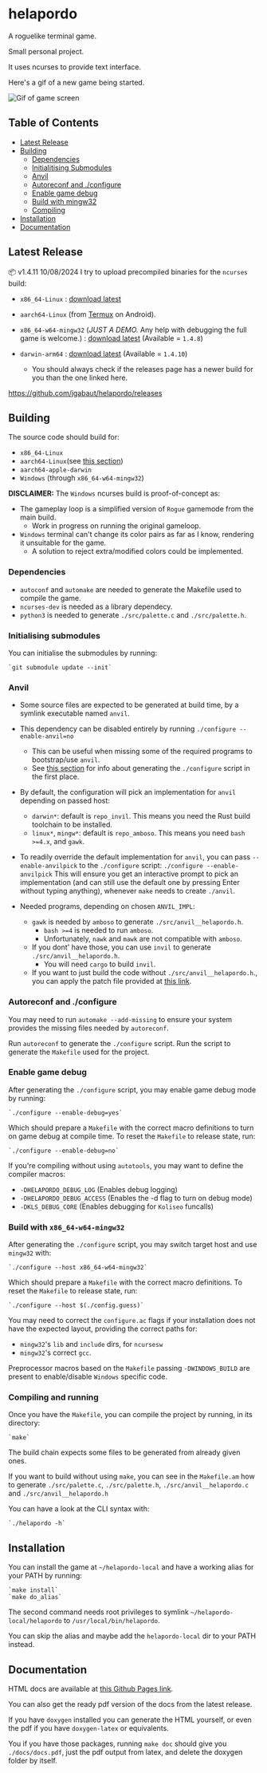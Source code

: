 # helapordo

  A roguelike terminal game.

  Small personal project.

  It uses ncurses to provide text interface.

  Here's a gif of a new game being started.

  ![Gif of game screen](https://i.giphy.com/media/v1.Y2lkPTc5MGI3NjExcnd3a2F3am8zdWxrYnY5YjBhY3R2d2I4dGF5ZXh2a2p3MGo4aTRzeCZlcD12MV9pbnRlcm5hbF9naWZfYnlfaWQmY3Q9Zw/WKSJxb1t6SWA6kZwr6/giphy.gif)


## Table of Contents <a name = "index"></a>

+ [Latest Release](#latest_release)
+ [Building](#building)
  + [Dependencies](#dependencies)
  + [Initialitising Submodules](#init_submodules)
  + [Anvil](#dependencies)
  + [Autoreconf and ./configure](#autotools)
  + [Enable game debug](#debug_access)
  + [Build with mingw32](#mingw32_build)
  + [Compiling](#compiling)
+ [Installation](#installation)
+ [Documentation](#doc)

## Latest Release <a name = "latest_release"></a>

  📦 v1.4.11 10/08/2024
  I try to upload precompiled binaries for the `ncurses` build:

  - `x86_64-Linux` : [download latest](https://github.com/jgabaut/helapordo/releases/download/1.4.11/helapordo-nc-1.4.11-Linux-x86_64.zip)
  - `aarch64-Linux` (from [Termux](https://f-droid.org/packages/com.termux/) on Android).
  - `x86_64-w64-mingw32` (*JUST A DEMO.* Any help with debugging the full game is welcome.) : [download latest](https://github.com/jgabaut/helapordo/releases/download/1.4.8/helapordo.exe-nc-1.4.8-w64-mingw32-x86_64.zip) (Available = `1.4.8`)

  - `darwin-arm64` : [download latest](https://github.com/jgabaut/helapordo/releases/download/1.4.10/helapordo-nc-1.4.10-darwin-arm64.zip) (Available = `1.4.10`)
    - You should always check if the releases page has a newer build for you than the one linked here.

  https://github.com/jgabaut/helapordo/releases

## Building <a name = "building"></a>

  The source code should build for:

  - `x86_64-Linux`
  - `aarch64-Linux`(see [this section](#latest_release))
  - `aarch64-apple-darwin`
  - `Windows` (through `x86_64-w64-mingw32`)

  **DISCLAIMER:**  The `Windows` ncurses build is proof-of-concept as:

  - The gameplay loop is a simplified version of `Rogue` gamemode from the main build.
    - Work in progress on running the original gameloop.
  - `Windows` terminal can't change its color pairs as far as I know, rendering it unsuitable for the game.
    - A solution to reject extra/modified colors could be implemented.

### Dependencies <a name = "dependencies"></a>

  - `autoconf` and `automake` are needed to generate the Makefile used to compile the game.
  - `ncurses-dev` is needed as a library dependecy.
  - `python3` is needed to generate `./src/palette.c` and `./src/palette.h`.

### Initialising submodules <a name = "init_submodules"></a>

  You can initialise the submodules by running:

    `git submodule update --init`

### Anvil <a name = "anvil"></a>

  - Some source files are expected to be generated at build time, by a symlink executable named `anvil`.

  - This dependency can be disabled entirely by running
    `./configure --enable-anvil=no`
    - This can be useful when missing some of the required programs to bootstrap/use `anvil`.
    - See [this section](#autotools) for info about generating the `./configure` script in the first place.

  - By default, the configuration will pick an implementation for `anvil` depending on passed host:
    - `darwin*`: default is `repo_invil`. This means you need the Rust build toolchain to be installed.
    - `linux*`, `mingw*`: default is `repo_amboso`. This means you need `bash >=4.x`, and `gawk`.
  - To readily override the default implementation for `anvil`, you can pass `--enable-anvilpick` to the `./configure` script:
    `./configure --enable-anvilpick`
    This will ensure you get an interactive prompt to pick an implementation (and can still use the default one by pressing Enter without typing anything), whenever `make` needs to create `./anvil`.

  - Needed programs, depending on chosen `ANVIL_IMPL`:
    - `gawk` is needed by `amboso` to generate `./src/anvil__helapordo.h`.
      - `bash >=4` is needed to run `amboso`.
      - Unfortunately, `nawk` and `mawk` are not compatible with `amboso`.
    - If you dont' have those, you can use `invil` to generate `./src/anvil__helapordo.h`.
      - You will need `cargo` to build `invil`.
    - If you want to just build the code without `./src/anvil__helapordo.h`., you can apply the patch file provided at [this link](https://github.com/jgabaut/helapordo/issues/52#issuecomment-1871877437).

### Autoreconf and ./configure <a name = "autotools"></a>

  You may need to run `automake --add-missing` to ensure your system provides the missing files needed by `autoreconf`.

  Run `autoreconf` to generate the `./configure` script. Run the script to generate the `Makefile` used for the project.

### Enable game debug  <a name = "debug_access"></a>

  After generating the `./configure` script, you may enable game debug mode by running:

    `./configure --enable-debug=yes`

  Which should prepare a `Makefile` with the correct macro definitions to turn on game debug at compile time. To reset the `Makefile` to release state, run:

    `./configure --enable-debug=no`

  If you're compiling without using `autotools`, you may want to define the compiler macros:

  - `-DHELAPORDO_DEBUG_LOG`  (Enables debug logging)
  - `-DHELAPORDO_DEBUG_ACCESS` (Enables the -d flag to turn on debug mode)
  - `-DKLS_DEBUG_CORE` (Enables debugging for `Koliseo` funcalls)

### Build with `x86_64-w64-mingw32` <a name = "mingw32_build"></a>

  After generating the `./configure` script, you may switch target host and use `mingw32` with:

    `./configure --host x86_64-w64-mingw32`

  Which should prepare a `Makefile` with the correct macro definitions. To reset the `Makefile` to release state, run:

    `./configure --host $(./config.guess)`

  You may need to correct the `configure.ac` flags if your installation does not have the expected layout, providing the correct paths for:

  - `mingw32`'s `lib` and `include` dirs, for `ncursesw`
  - `mingw32`'s correct `gcc`.

  Preprocessor macros based on the `Makefile` passing `-DWINDOWS_BUILD` are present to enable/disable `Windows` specific code.

### Compiling and running <a name = "compiling"></a>

  Once you have the `Makefile`, you can compile the project by running, in its directory:

    `make`

  The build chain expects some files to be generated from already given ones.

  If you want to build without using `make`, you can see in the `Makefile.am` how to generate `./src/palette.c`, `./src/palette.h`, `./src/anvil__helapordo.c` and `./src/anvil__helapordo.h`

  You can have a look at the CLI syntax with:

    `./helapordo -h`

## Installation <a name = "installation"></a>

  You can install the game at `~/helapordo-local` and have a working alias for your PATH by running:

    `make install`
    `make do_alias`

  The second command needs root privileges to symlink `~/helapordo-local/helapordo` to `/usr/local/bin/helapordo`.

  You can skip the alias and maybe add the `helapordo-local` dir to your PATH instead.

## Documentation <a name = "doc"></a>

  HTML docs are available at [this Github Pages link](https://jgabaut.github.io/helapordo-docs/index.html).

  You can also get the ready pdf version of the docs from the latest release.

  If you have `doxygen` installed you can generate the HTML yourself, or even the pdf if you have `doxygen-latex` or equivalents.

  You if you have those packages, running `make doc` should give you `./docs/docs.pdf`, just the pdf output from latex, and delete the doxygen folder by itself.
